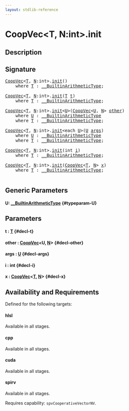 ```yaml
---
layout: stdlib-reference
---
```


# CoopVec\<T, N:int\>\.init

## Description





## Signature 

<pre>
<a href="/stdlib-reference/types/coopvec-04/index" class="code_type">CoopVec</a>&lt;<a href="/stdlib-reference/types/coopvec-04/index#typeparam-T" class="code_type">T</a>, <a href="/stdlib-reference/types/coopvec-04/index#decl-N" class="code_var">N</a>:<span class="code_keyword">int</span>&gt;.<a href="/stdlib-reference/types/coopvec-04/init">init</a>()
    <span class='code_keyword'>where</span> <a href="/stdlib-reference/types/coopvec-04/index#typeparam-T" class="code_type">T</a> : <a href="/stdlib-reference/interfaces/0_builtinarithmetictype-029j/index" class="code_type">__BuiltinArithmeticType</a>;

<a href="/stdlib-reference/types/coopvec-04/index" class="code_type">CoopVec</a>&lt;<a href="/stdlib-reference/types/coopvec-04/index#typeparam-T" class="code_type">T</a>, <a href="/stdlib-reference/types/coopvec-04/index#decl-N" class="code_var">N</a>:<span class="code_keyword">int</span>&gt;.<a href="/stdlib-reference/types/coopvec-04/init">init</a>(<a href="/stdlib-reference/types/coopvec-04/index#typeparam-T" class="code_type">T</a> <a href="/stdlib-reference/types/coopvec-04/init#decl-t" class="code_param">t</a>)
    <span class='code_keyword'>where</span> <a href="/stdlib-reference/types/coopvec-04/index#typeparam-T" class="code_type">T</a> : <a href="/stdlib-reference/interfaces/0_builtinarithmetictype-029j/index" class="code_type">__BuiltinArithmeticType</a>;

<a href="/stdlib-reference/types/coopvec-04/index" class="code_type">CoopVec</a>&lt;<a href="/stdlib-reference/types/coopvec-04/index#typeparam-T" class="code_type">T</a>, <a href="/stdlib-reference/types/coopvec-04/index#decl-N" class="code_var">N</a>:<span class="code_keyword">int</span>&gt;.<a href="/stdlib-reference/types/coopvec-04/init">init</a>&lt;<a href="/stdlib-reference/types/coopvec-04/init#typeparam-U" class="code_type">U</a>&gt;(<a href="/stdlib-reference/types/coopvec-04/index" class="code_type">CoopVec</a>&lt;<a href="/stdlib-reference/types/coopvec-04/init#typeparam-U" class="code_type">U</a>, <a href="/stdlib-reference/types/coopvec-04/index#decl-N" class="code_var">N</a>&gt; <a href="/stdlib-reference/types/coopvec-04/init#decl-other" class="code_param">other</a>)
    <span class='code_keyword'>where</span> <a href="/stdlib-reference/types/coopvec-04/init#typeparam-U" class="code_type">U</a> : <a href="/stdlib-reference/interfaces/0_builtinarithmetictype-029j/index" class="code_type">__BuiltinArithmeticType</a>
    <span class='code_keyword'>where</span> <a href="/stdlib-reference/types/coopvec-04/index#typeparam-T" class="code_type">T</a> : <a href="/stdlib-reference/interfaces/0_builtinarithmetictype-029j/index" class="code_type">__BuiltinArithmeticType</a>;

<a href="/stdlib-reference/types/coopvec-04/index" class="code_type">CoopVec</a>&lt;<a href="/stdlib-reference/types/coopvec-04/index#typeparam-T" class="code_type">T</a>, <a href="/stdlib-reference/types/coopvec-04/index#decl-N" class="code_var">N</a>:<span class="code_keyword">int</span>&gt;.<a href="/stdlib-reference/types/coopvec-04/init">init</a>&lt;<span class="code_keyword">each</span> <a href="/stdlib-reference/types/coopvec-04/init#typeparam-U" class="code_type">U</a>&gt;(<a href="/stdlib-reference/types/coopvec-04/init#typeparam-U" class="code_type">U</a> <a href="/stdlib-reference/types/coopvec-04/init#decl-args" class="code_param">args</a>)
    <span class='code_keyword'>where</span> <a href="/stdlib-reference/types/coopvec-04/init#typeparam-U" class="code_type">U</a> : <a href="/stdlib-reference/interfaces/0_builtinarithmetictype-029j/index" class="code_type">__BuiltinArithmeticType</a>
    <span class='code_keyword'>where</span> <a href="/stdlib-reference/types/coopvec-04/index#typeparam-T" class="code_type">T</a> : <a href="/stdlib-reference/interfaces/0_builtinarithmetictype-029j/index" class="code_type">__BuiltinArithmeticType</a>;

<a href="/stdlib-reference/types/coopvec-04/index" class="code_type">CoopVec</a>&lt;<a href="/stdlib-reference/types/coopvec-04/index#typeparam-T" class="code_type">T</a>, <a href="/stdlib-reference/types/coopvec-04/index#decl-N" class="code_var">N</a>:<span class="code_keyword">int</span>&gt;.<a href="/stdlib-reference/types/coopvec-04/init">init</a>(<span class="code_keyword">int</span> <a href="/stdlib-reference/types/coopvec-04/init#decl-i" class="code_param">i</a>)
    <span class='code_keyword'>where</span> <a href="/stdlib-reference/types/coopvec-04/index#typeparam-T" class="code_type">T</a> : <a href="/stdlib-reference/interfaces/0_builtinarithmetictype-029j/index" class="code_type">__BuiltinArithmeticType</a>;

<a href="/stdlib-reference/types/coopvec-04/index" class="code_type">CoopVec</a>&lt;<a href="/stdlib-reference/types/coopvec-04/index#typeparam-T" class="code_type">T</a>, <a href="/stdlib-reference/types/coopvec-04/index#decl-N" class="code_var">N</a>:<span class="code_keyword">int</span>&gt;.<a href="/stdlib-reference/types/coopvec-04/init">init</a>(<a href="/stdlib-reference/types/coopvec-04/index" class="code_type">CoopVec</a>&lt;<a href="/stdlib-reference/types/coopvec-04/index#typeparam-T" class="code_type">T</a>, <a href="/stdlib-reference/types/coopvec-04/index#decl-N" class="code_var">N</a>&gt; <a href="/stdlib-reference/types/coopvec-04/init#decl-x" class="code_param">x</a>)
    <span class='code_keyword'>where</span> <a href="/stdlib-reference/types/coopvec-04/index#typeparam-T" class="code_type">T</a> : <a href="/stdlib-reference/interfaces/0_builtinarithmetictype-029j/index" class="code_type">__BuiltinArithmeticType</a>;

</pre>

## Generic Parameters

#### U: [\_\_BuiltinArithmeticType](/stdlib-reference/interfaces/0_builtinarithmetictype-029j/index) {#typeparam-U}

## Parameters

#### t  : [T](/stdlib-reference/types/coopvec-04/index#typeparam-T) {#decl-t}
#### other  : [CoopVec](/stdlib-reference/types/coopvec-04/index)\<U, [N](/stdlib-reference/types/coopvec-04/index#decl-N)\> {#decl-other}
#### args  : [U](/stdlib-reference/types/coopvec-04/init#typeparam-U) {#decl-args}
#### i  : int {#decl-i}
#### x  : [CoopVec](/stdlib-reference/types/coopvec-04/index)\<[T](/stdlib-reference/types/coopvec-04/index#typeparam-T), [N](/stdlib-reference/types/coopvec-04/index#decl-N)\> {#decl-x}

## Availability and Requirements

Defined for the following targets:

#### hlsl
Available in all stages.

#### cpp
Available in all stages.

#### cuda
Available in all stages.

#### spirv
Available in all stages.

Requires capability: `spvCooperativeVectorNV`.


